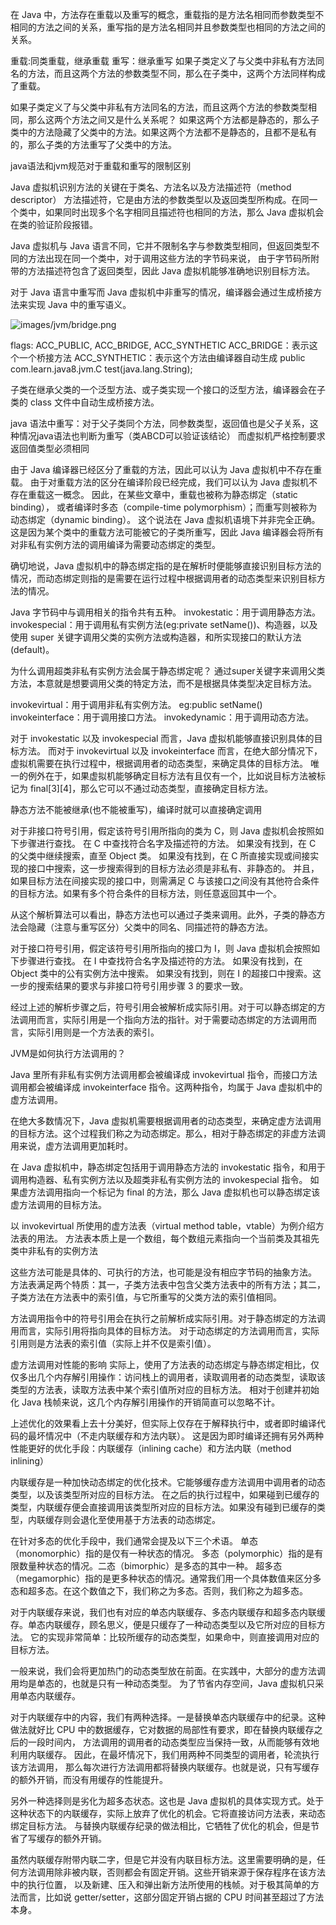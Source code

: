 在 Java 中，方法存在重载以及重写的概念，重载指的是方法名相同而参数类型不相同的方法之间的关系，重写指的是方法名相同并且参数类型也相同的方法之间的关系。

重载:同类重载，继承重载
重写：继承重写
如果子类定义了与父类中非私有方法同名的方法，而且这两个方法的参数类型不同，那么在子类中，这两个方法同样构成了重载。

如果子类定义了与父类中非私有方法同名的方法，而且这两个方法的参数类型相同，那么这两个方法之间又是什么关系呢？
如果这两个方法都是静态的，那么子类中的方法隐藏了父类中的方法。如果这两个方法都不是静态的，且都不是私有的，那么子类的方法重写了父类中的方法。

java语法和jvm规范对于重载和重写的限制区别

Java 虚拟机识别方法的关键在于类名、方法名以及方法描述符（method descriptor）
方法描述符，它是由方法的参数类型以及返回类型所构成。在同一个类中，如果同时出现多个名字相同且描述符也相同的方法，那么 Java 虚拟机会在类的验证阶段报错。

Java 虚拟机与 Java 语言不同，它并不限制名字与参数类型相同，但返回类型不同的方法出现在同一个类中，对于调用这些方法的字节码来说，
由于字节码所附带的方法描述符包含了返回类型，因此 Java 虚拟机能够准确地识别目标方法。

对于 Java 语言中重写而 Java 虚拟机中非重写的情况，编译器会通过生成桥接方法来实现 Java 中的重写语义。

![images/jvm/bridge.png]()

flags: ACC_PUBLIC, ACC_BRIDGE, ACC_SYNTHETIC
ACC_BRIDGE：表示这个一个桥接方法
ACC_SYNTHETIC：表示这个方法由编译器自动生成
public com.learn.java8.jvm.C test(java.lang.String);

子类在继承父类的一个泛型方法、或子类实现一个接口的泛型方法，编译器会在子类的 class 文件中自动生成桥接方法。


java 语法中重写：对于父子类同个方法，同参数类型，返回值也是父子关系，这种情况java语法也判断为重写（类ABCD可以验证该结论）
而虚拟机严格控制要求返回值类型必须相同

由于 Java 编译器已经区分了重载的方法，因此可以认为 Java 虚拟机中不存在重载。
由于对重载方法的区分在编译阶段已经完成，我们可以认为 Java 虚拟机不存在重载这一概念。
因此，在某些文章中，重载也被称为静态绑定（static binding），
或者编译时多态（compile-time polymorphism）；而重写则被称为动态绑定（dynamic binding）。
这个说法在 Java 虚拟机语境下并非完全正确。这是因为某个类中的重载方法可能被它的子类所重写，因此 Java 编译器会将所有对非私有实例方法的调用编译为需要动态绑定的类型。

确切地说，Java 虚拟机中的静态绑定指的是在解析时便能够直接识别目标方法的情况，而动态绑定则指的是需要在运行过程中根据调用者的动态类型来识别目标方法的情况。

Java 字节码中与调用相关的指令共有五种。
invokestatic：用于调用静态方法。
invokespecial：用于调用私有实例方法(eg:private setName())、构造器，以及使用 super 关键字调用父类的实例方法或构造器，和所实现接口的默认方法(default)。

为什么调用超类非私有实例方法会属于静态绑定呢？
通过super关键字来调用父类方法，本意就是想要调用父类的特定方法，而不是根据具体类型决定目标方法。

invokevirtual：用于调用非私有实例方法。 eg:public setName()
invokeinterface：用于调用接口方法。
invokedynamic：用于调用动态方法。

对于 invokestatic 以及 invokespecial 而言，Java 虚拟机能够直接识别具体的目标方法。
而对于 invokevirtual 以及 invokeinterface 而言，在绝大部分情况下，虚拟机需要在执行过程中，根据调用者的动态类型，来确定具体的目标方法。
唯一的例外在于，如果虚拟机能够确定目标方法有且仅有一个，比如说目标方法被标记为 final[3][4]，那么它可以不通过动态类型，直接确定目标方法。

静态方法不能被继承(也不能被重写)，编译时就可以直接确定调用


对于非接口符号引用，假定该符号引用所指向的类为 C，则 Java 虚拟机会按照如下步骤进行查找。
在 C 中查找符合名字及描述符的方法。
如果没有找到，在 C 的父类中继续搜索，直至 Object 类。
如果没有找到，在 C 所直接实现或间接实现的接口中搜索，这一步搜索得到的目标方法必须是非私有、非静态的。
并且，如果目标方法在间接实现的接口中，则需满足 C 与该接口之间没有其他符合条件的目标方法。如果有多个符合条件的目标方法，则任意返回其中一个。

从这个解析算法可以看出，静态方法也可以通过子类来调用。此外，子类的静态方法会隐藏（注意与重写区分）父类中的同名、同描述符的静态方法。

对于接口符号引用，假定该符号引用所指向的接口为 I，则 Java 虚拟机会按照如下步骤进行查找。
在 I 中查找符合名字及描述符的方法。
如果没有找到，在 Object 类中的公有实例方法中搜索。
如果没有找到，则在 I 的超接口中搜索。这一步的搜索结果的要求与非接口符号引用步骤 3 的要求一致。

经过上述的解析步骤之后，符号引用会被解析成实际引用。对于可以静态绑定的方法调用而言，实际引用是一个指向方法的指针。对于需要动态绑定的方法调用而言，实际引用则是一个方法表的索引。


JVM是如何执行方法调用的？

Java 里所有非私有实例方法调用都会被编译成 invokevirtual 指令，而接口方法调用都会被编译成 invokeinterface 指令。这两种指令，均属于 Java 虚拟机中的虚方法调用。

在绝大多数情况下，Java 虚拟机需要根据调用者的动态类型，来确定虚方法调用的目标方法。这个过程我们称之为动态绑定。那么，相对于静态绑定的非虚方法调用来说，虚方法调用更加耗时。

在 Java 虚拟机中，静态绑定包括用于调用静态方法的 invokestatic 指令，和用于调用构造器、私有实例方法以及超类非私有实例方法的 invokespecial 指令。
如果虚方法调用指向一个标记为 final 的方法，那么 Java 虚拟机也可以静态绑定该虚方法调用的目标方法。

以 invokevirtual 所使用的虚方法表（virtual method table，vtable）为例介绍方法表的用法。
方法表本质上是一个数组，每个数组元素指向一个当前类及其祖先类中非私有的实例方法

这些方法可能是具体的、可执行的方法，也可能是没有相应字节码的抽象方法。
方法表满足两个特质：其一，子类方法表中包含父类方法表中的所有方法；其二，子类方法在方法表中的索引值，与它所重写的父类方法的索引值相同。

方法调用指令中的符号引用会在执行之前解析成实际引用。对于静态绑定的方法调用而言，实际引用将指向具体的目标方法。
对于动态绑定的方法调用而言，实际引用则是方法表的索引值（实际上并不仅是索引值）。

虚方法调用对性能的影响
实际上，使用了方法表的动态绑定与静态绑定相比，仅仅多出几个内存解引用操作：访问栈上的调用者，读取调用者的动态类型，读取该类型的方法表，读取方法表中某个索引值所对应的目标方法。
相对于创建并初始化 Java 栈帧来说，这几个内存解引用操作的开销简直可以忽略不计。

上述优化的效果看上去十分美好，但实际上仅存在于解释执行中，或者即时编译代码的最坏情况中（不走内联缓存和方法内联）。
这是因为即时编译还拥有另外两种性能更好的优化手段：内联缓存（inlining cache）和方法内联（method inlining）

内联缓存是一种加快动态绑定的优化技术。它能够缓存虚方法调用中调用者的动态类型，以及该类型所对应的目标方法。
在之后的执行过程中，如果碰到已缓存的类型，内联缓存便会直接调用该类型所对应的目标方法。如果没有碰到已缓存的类型，内联缓存则会退化至使用基于方法表的动态绑定。

在针对多态的优化手段中，我们通常会提及以下三个术语。
单态（monomorphic）指的是仅有一种状态的情况。
多态（polymorphic）指的是有限数量种状态的情况。二态（bimorphic）是多态的其中一种。
超多态（megamorphic）指的是更多种状态的情况。通常我们用一个具体数值来区分多态和超多态。在这个数值之下，我们称之为多态。否则，我们称之为超多态。

对于内联缓存来说，我们也有对应的单态内联缓存、多态内联缓存和超多态内联缓存。单态内联缓存，顾名思义，便是只缓存了一种动态类型以及它所对应的目标方法。
它的实现非常简单：比较所缓存的动态类型，如果命中，则直接调用对应的目标方法。

一般来说，我们会将更加热门的动态类型放在前面。在实践中，大部分的虚方法调用均是单态的，也就是只有一种动态类型。
为了节省内存空间，Java 虚拟机只采用单态内联缓存。

对于内联缓存中的内容，我们有两种选择。一是替换单态内联缓存中的纪录。这种做法就好比 CPU 中的数据缓存，它对数据的局部性有要求，即在替换内联缓存之后的一段时间内，
方法调用的调用者的动态类型应当保持一致，从而能够有效地利用内联缓存。 因此，在最坏情况下，我们用两种不同类型的调用者，轮流执行该方法调用，
那么每次进行方法调用都将替换内联缓存。也就是说，只有写缓存的额外开销，而没有用缓存的性能提升。

另外一种选择则是劣化为超多态状态。这也是 Java 虚拟机的具体实现方式。处于这种状态下的内联缓存，实际上放弃了优化的机会。它将直接访问方法表，来动态绑定目标方法。
与替换内联缓存纪录的做法相比，它牺牲了优化的机会，但是节省了写缓存的额外开销。

虽然内联缓存附带内联二字，但是它并没有内联目标方法。这里需要明确的是，任何方法调用除非被内联，否则都会有固定开销。这些开销来源于保存程序在该方法中的执行位置，
以及新建、压入和弹出新方法所使用的栈帧。对于极其简单的方法而言，比如说 getter/setter，这部分固定开销占据的 CPU 时间甚至超过了方法本身。


